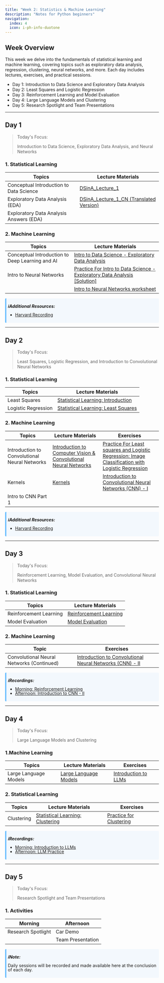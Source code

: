 ```yaml
---
title: "Week 2: Statistics & Machine Learning"
description: "Notes for Python beginners"
navigation:
  index: 4
  icon: i-ph-info-duotone
---
```


## Week Overview

This week we delve into the fundamentals of statistical learning and machine learning, covering topics such as exploratory data analysis, regression, clustering, neural networks, and more. Each day includes lectures, exercises, and practical sessions.

- Day 1: Introduction to Data Science and Exploratory Data Analysis
- Day 2: Least Squares and Logistic Regression
- Day 3: Reinforcement Learning and Model Evaluation
- Day 4: Large Language Models and Clustering
- Day 5: Research Spotlight and Team Presentations

---

## Day 1

> Today's Focus: 
> 
> Introduction to Data Science, Exploratory Data Analysis, and Neural Networks

### **1. Statistical Learning**

| Topics | Lecture Materials |
|--------|-------------------|
| Conceptual Introduction to Data Science | [DSinA_Lecture_1](https://docs.qq.com/slide/DTVJ6a0xwRkVFcmtG) |
| Exploratory Data Analysis (EDA) | [DSinA_Lecture_1_CN (Translated Version)](https://docs.qq.com/slide/DTW54ZFBpRmZzU2R6) |
| Exploratory Data Analysis Answers (EDA) | |

### **2. Machine Learning**

| Topics | Lecture Materials |
|--------|-------------------|
| Conceptual Introduction to Deep Learning and AI | [Intro to Data Science - Exploratory Data Analysis](https://www.kaggle.com/code/lewisqu/ai-day-1-1-eda) |
| Intro to Neural Networks | [Practice For Intro to Data Science - Exploratory Data Analysis [Solution]](https://www.kaggle.com/code/lewisqu/ai-day-1-1-eda-solution) |
| | [Intro to Neural Networks worksheet](https://docs.qq.com/document/DTEZuaGllRE50T2pN) |

<div style="border-left: 4px solid #68bdff; background-color: #f3f8fd; padding: 5px; border-radius: 3px; margin-top: 10px; line-height: 1;">

***ℹ️Additional Resources:***
- [Harvard Recording](https://harvard.zoom.us/rec/share/0yb8IVy-pb1KKI4_ZeXalgBXB1InqAUHyNxIo2ziPjUO-8qgX7oH6I1GGag5iuiw.9XymAgwQilDKhTjj)

</div>

---

## Day 2

> Today's Focus:
> 
> Least Squares, Logistic Regression, and Introduction to Convolutional Neural Networks

### 1. Statistical Learning

| Topics | Lecture Materials |
|--------|-------------------|
| Least Squares | [Statistical Learning: Introduction](https://docs.qq.com/slide/DTWN0Y0Nhb0FhSXRY) |
| Logistic Regression | [Statistical Learning: Least Squares](https://docs.qq.com/slide/DTWZFUlZkVk1DRURn) |

### 2. Machine Learning

| Topics | Lecture Materials | Exercises |
|--------|-------------------|-----------|
| Introduction to Convolutional Neural Networks | [Introduction to Computer Vision & Convolutional Neural Networks](https://docs.qq.com/slide/DTVNYeGd6ZWxRQ3Vn) | [Practice For Least squares and Logistic Regression: Image Classification with Logistic Regression](https://www.kaggle.com/code/lewisqu/ai-day-2-1-logistic-regression) |
| Kernels | [Kernels](https://docs.qq.com/sheet/DTWFIdGFlTlRCY1hw?tab=BB08J2) | [Introduction to Convolutional Neural Networks (CNN) - I](https://www.kaggle.com/code/lewisqu/ai-day-2-2-intro-to-cnn-i) |
| Intro to CNN Part 1 | |

<div style="border-left: 4px solid #68bdff; background-color: #f3f8fd; padding: 5px; border-radius: 3px; margin-top: 10px; line-height: 1;">

***ℹ️Additional Resources:***
- [Harvard Recording](https://harvard.zoom.us/rec/share/_VH_gOp2HNgDMH68CWWGUBsfbkisdEBWT9KH0rMYsxamwVP27d4Zn0Mz9GAsTlYt.YHsO_rWc1wF3dryF)

</div>

---

## Day 3

> Today's Focus:
>
> Reinforcement Learning, Model Evaluation, and Convolutional Neural Networks

### 1. Statistical Learning

| Topics | Lecture Materials |
|--------|-------------------|
| Reinforcement Learning | [Reinforcement Learning](https://docs.qq.com/slide/DTWtCSW11Rm5UeFBR) |
| Model Evaluation | [Model Evaluation](https://docs.qq.com/slide/DTWVMeHpqdlB0ektW) |

### 2. Machine Learning

| Topic | Exercises |
|-------|-----------|
| Convolutional Neural Networks (Continued) | [Introduction to Convolutional Neural Networks (CNN) - II](https://www.kaggle.com/code/lewisqu/ai-day-3-1-intro-to-cnn-ii) |

<div style="border-left: 4px solid #68bdff; background-color: #f3f8fd; padding: 5px; border-radius: 3px; margin-top: 10px; line-height: 1;">

***ℹ️Recordings:***
- [Morning: Reinforcement Learning](https://celehssummercamp-my.sharepoint.com/:v:/g/personal/parse_celehssummercamp_onmicrosoft_com/EVewqSsIO7NKlDBPLXOsIwQBnly05RAaxMrYtluWx-7dUQ)
- [Afternoon: Introduction to CNN - II](https://celehssummercamp-my.sharepoint.com/:v:/g/personal/parse_celehssummercamp_onmicrosoft_com/EeED1OmWErdKtntguL5S0V0BqnhPucpb2rPqCLGDddDA0w)

</div>

---

## Day 4

> Today's Focus:
>
> Large Language Models and Clustering

### 1.Machine Learning

| Topics | Lecture Materials | Exercises |
|--------|-------------------|-----------|
| Large Language Models | [Large Language Models](https://docs.qq.com/slide/DTXlwYnJLUkVJekdC) | [Introduction to LLMs](https://www.kaggle.com/code/lewisqu/ai-day-4-2-intro-to-llms) |

### 2. Statistical Learning

| Topics | Lecture Materials | Exercises |
|--------|-------------------|-----------|
| Clustering | [Statistical Learning: Clustering](https://docs.qq.com/slide/DTVBld1FmSFF2eGN6) | [Practice for Clustering](https://www.kaggle.com/code/lewisqu/ai-day-4-1-clustering) |

<div style="border-left: 4px solid #68bdff; background-color: #f3f8fd; padding: 5px; border-radius: 3px; margin-top: 10px; line-height: 1;">

***ℹ️Recordings:***
- [Morning: Introduction to LLMs](https://celehssummercamp-my.sharepoint.com/:v:/g/personal/parse_celehssummercamp_onmicrosoft_com/EeQ7Uwr4t6dPtV4fBfZDncIBgRTZkL04v9F3OrmGDxX-Gw)
- [Afternoon: LLM Practice](https://celehssummercamp-my.sharepoint.com/:v:/g/personal/parse_celehssummercamp_onmicrosoft_com/EVkudiuH9xhHizGt3e7QnQEBaamBjIjWfNdBgBjAXynEPw)

</div>

---

## Day 5

> Today's Focus:
>
> Research Spotlight and Team Presentations

### 1. Activities

| Morning | Afternoon |
|---------|-----------|
| Research Spotlight | Car Demo |
| | Team Presentation |

<div style="border-left: 4px solid #68bdff; background-color: #f3f8fd; padding: 5px; border-radius: 3px; margin-top: 10px; line-height: 1;">

***ℹ️Note:***

Daily sessions will be recorded and made available here at the conclusion of each day.

</div>
